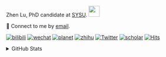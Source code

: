 <p>Zhen Lu, PhD candidate at <a href="https://phs.sysu.edu.cn/">SYSU</a>. <img src="https://media.giphy.com/media/WUlplcMpOCEmTGBtBW/giphy.gif" width="30">
</em></p>

💬 Connect to me by [email](mailto:luzh29@mail2.sysu.edu.cn).

[![bilibili](https://img.shields.io/badge/陆震同学-B站-yellow)](https://space.bilibili.com/32159908) [![wechat](https://img.shields.io/badge/陆震生物统计-微信公众号-important)](https://leslie-lu.github.io/uploads/qrcode.jpg) [![planet](https://img.shields.io/badge/陆震-知识星球-blueviolet)](https://wx.zsxq.com/dweb2) [![zhihu](https://img.shields.io/badge/陆震同学-知乎-blue)](https://www.zhihu.com/people/edison-70-18) [![Twitter](https://img.shields.io/badge/callmeleslielu-Twitter-ff69b4)](https://twitter.com/callmeleslielu) [![scholar](https://img.shields.io/badge/ZhenLu-Scholar-00ffff)](https://scholar.google.com/citations?user=LKLQ1g8AAAAJ) [![Hits](https://hits.seeyoufarm.com/api/count/incr/badge.svg?url=https%3A%2F%2Fgithub.com%2FLeslie-Lu%2FLeslie-Lu&count_bg=%2379C83D&title_bg=%23555555&icon=&icon_color=%23E7E7E7&title=hits&edge_flat=false)](https://hits.seeyoufarm.com)

<details>
 
<summary>GitHub Stats</summary>


<!--START_SECTION:waka-->
**🐱 My GitHub Data** 

> 📦 66.7 kB Used in GitHub's Storage 
 > 
> 🏆 153 Contributions in the Year 2023
 > 
> 🚫 Not Opted to Hire
 > 
> 📜 8 Public Repositories 
 > 
> 🔑 2 Private Repositories 
 > 
**I'm an Early 🐤** 

```text
🌞 Morning                3 commits           █░░░░░░░░░░░░░░░░░░░░░░░░   02.10 % 
🌆 Daytime                97 commits          █████████████████░░░░░░░░   67.83 % 
🌃 Evening                42 commits          ███████░░░░░░░░░░░░░░░░░░   29.37 % 
🌙 Night                  1 commits           ░░░░░░░░░░░░░░░░░░░░░░░░░   00.70 % 
```
📅 **I'm Most Productive on Tuesday** 

```text
Monday                   30 commits          █████░░░░░░░░░░░░░░░░░░░░   20.98 % 
Tuesday                  38 commits          ███████░░░░░░░░░░░░░░░░░░   26.57 % 
Wednesday                27 commits          █████░░░░░░░░░░░░░░░░░░░░   18.88 % 
Thursday                 9 commits           ██░░░░░░░░░░░░░░░░░░░░░░░   06.29 % 
Friday                   10 commits          ██░░░░░░░░░░░░░░░░░░░░░░░   06.99 % 
Saturday                 7 commits           █░░░░░░░░░░░░░░░░░░░░░░░░   04.90 % 
Sunday                   22 commits          ████░░░░░░░░░░░░░░░░░░░░░   15.38 % 
```


**I Mostly Code in R** 

```text
R                        4 repos             ██████████░░░░░░░░░░░░░░░   40.00 % 
HTML                     3 repos             ████████░░░░░░░░░░░░░░░░░   30.00 % 
SAS                      2 repos             █████░░░░░░░░░░░░░░░░░░░░   20.00 % 
Python                   1 repo              ██░░░░░░░░░░░░░░░░░░░░░░░   10.00 % 
```




 Last Updated on 21/08/2023 18:38:57 UTC
<!--END_SECTION:waka-->

-----

**NOTE: Top languages does not indicate my skill level or anything like that. It is just a metric of which languages have been hosted by me on GitHub based on the usage across repositories.**

</details>
